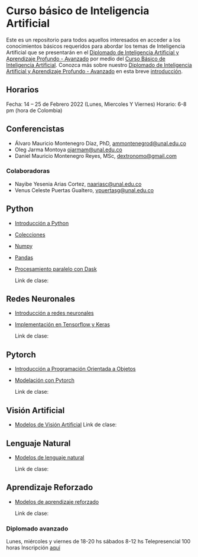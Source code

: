 # Curso básico de Inteligencia Artificial


Este es un repositorio para todos aquellos interesados en acceder a los conocimientos básicos requeridos para abordar los temas de Inteligencia Artificial que se presentarán en el [Diplomado de Inteligencia Artificial y Aprendizaje Profundo - Avanzado](https://aprendizajeprofundo.co/) por medio del [Curso Básico de Inteligencia Artificial](https://aprendizajeprofundo.co/ai-basico/). 
Conozca más sobre nuestro [Diplomado de Inteligencia Artificial y Aprendizaje Profundo - Avanzado](https://www.youtube.com/watch?v=NeuhB3peBC8&t=2s) en esta breve [introducción](https://www.youtube.com/watch?v=NeuhB3peBC8&t=102s).

## Horarios
Fecha: 14 – 25 de Febrero 2022 (Lunes, Miercoles Y Viernes) 
Horario: 6-8 pm (hora de Colombia)

## Conferencistas
- Álvaro Mauricio Montenegro Díaz, PhD, ammontenegrod@unal.edu.co
- Oleg Jarma Montoya ojarmam@unal.edu.co
- Daniel Mauricio Montenegro Reyes, MSc, dextronomo@gmail.com 
### Colaboradoras
- Nayibe Yesenia Arias Cortez, naariasc@unal.edu.co
- Venus Celeste Puertas Gualtero, vpuertasg@unal.edu.co

## Python
  - [Introducción a Python]()
  - [Colecciones]()
  - [Numpy]() 
  - [Pandas]()
  - [Procesamiento paralelo con Dask]()
	
	Link de clase:

## Redes Neuronales
  - [Introducción a redes neuronales]()
  - [Implementación en Tensorflow y Keras]()
	
	Link de clase:

## Pytorch
  - [Introducción a Programación Orientada a Objetos]()
  - [Modelación con Pytorch]()
	
	Link de clase:

## Visión Artificial
  - [Modelos de Visión Artificial]()
	Link de clase:

## Lenguaje Natural
  - [Modelos de lenguaje natural]()
	
	Link de clase:


## Aprendizaje Reforzado
  - [Modelos de aprendizaje reforzado]()
	
	Link de clase:

### Diplomado avanzado 
Lunes, miércoles y viernes de 18-20 hs sábados 8-12 hs Telepresencial 100 horas Inscripción [aquí]([http://ciencias.bogota.unal.edu.co/index.php?id=2074](http://ciencias.bogota.unal.edu.co/index.php?id=2074))




